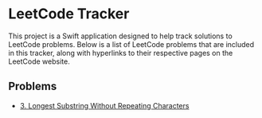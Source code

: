 # LeetCode Tracker

This project is a Swift application designed to help track solutions to LeetCode problems. Below is a list of LeetCode problems that are included in this tracker, along with hyperlinks to their respective pages on the LeetCode website.

## Problems

- [3. Longest Substring Without Repeating Characters](https://leetcode.com/problems/longest-substring-without-repeating-characters)
